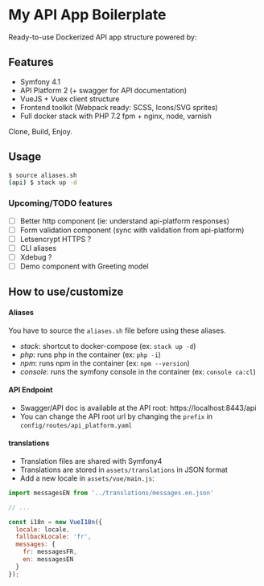 # My API App Boilerplate

Ready-to-use Dockerized API app structure powered by:

## Features

* Symfony 4.1
* API Platform 2 (+ swagger for API documentation)
* VueJS + Vuex client structure 
* Frontend toolkit (Webpack ready: SCSS, Icons/SVG sprites)
* Full docker stack with PHP 7.2 fpm + nginx, node, varnish

Clone, Build, Enjoy.

## Usage

```bash
$ source aliases.sh
(api) $ stack up -d
```
### Upcoming/TODO features

* [ ] Better http component (ie: understand api-platform responses)
* [ ] Form validation component (sync with validation from api-platform)
* [ ] Letsencrypt HTTPS ?
* [ ] CLI aliases 
* [ ] Xdebug ? 
* [ ] Demo component with Greeting model

## How to use/customize

#### Aliases

You have to source the ```aliases.sh``` file before using these aliases.

* *stack*: shortcut to docker-compose (ex: ```stack up -d```)
* *php*: runs php in the container (ex: ```php -i```)
* *npm*: runs npm in the container (ex: ```npm --version```)
* *console*: runs the symfony console in the container (ex: ```console ca:cl```)

#### API Endpoint

* Swagger/API doc is available at the API root: https://localhost:8443/api
* You can change the API root url by changing the ```prefix``` in ```config/routes/api_platform.yaml```

#### translations

* Translation files are shared with Symfony4
* Translations are stored in ```assets/translations``` in JSON format
* Add a new locale in ```assets/vue/main.js```:

```js 
import messagesEN from '../translations/messages.en.json'

// ...

const i18n = new VueI18n({
  locale: locale,
  fallbackLocale: 'fr',
  messages: {
    fr: messagesFR,
    en: messagesEN
  }
});
```